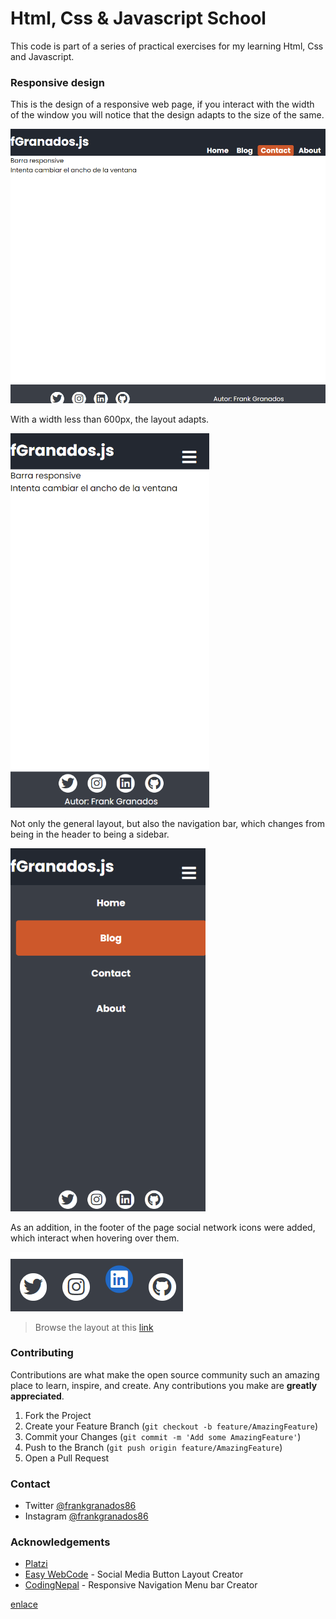 # Html, Css & Javascript School
This code is part of a series of practical exercises for my learning Html, Css and Javascript.

### Responsive design
This is the design of a responsive web page, if you interact with the width of the window you will notice that the design adapts to the size of the same.

<img src=".\images\screen+600.png" alt="screen+600" style="zoom: 67%;" />

With a width less than 600px, the layout adapts.

<img src=".\images\screen-600.png" alt="screen-600" style="zoom:67%;" />

Not only the general layout, but also the navigation bar, which changes from being in the header to being a sidebar.

<img src=".\images\responsive-sidebar.png" style="zoom:67%;" />

As an addition, in the footer of the page social network icons were added, which interact when hovering over them.

<img src=".\images\social-icons.png"  />

> Browse the layout at this  [link](https://frankgranados.github.io/navigationBarJS/)

### Contributing
Contributions are what make the open source community such an amazing place to learn, inspire, and create. Any contributions you make are **greatly appreciated**.

1. Fork the Project
2. Create your Feature Branch (`git checkout -b feature/AmazingFeature`)
3. Commit your Changes (`git commit -m 'Add some AmazingFeature'`)
4. Push to the Branch (`git push origin feature/AmazingFeature`)
5. Open a Pull Request

### Contact
- Twitter [@frankgranados86](https://twitter.com/frankgranados86)
- Instagram [@frankgranados86](https://www.instagram.com/frankgranados86/)

### Acknowledgements
- [Platzi](https://platzi.com/home)
- [Easy WebCode](https://www.youtube.com/channel/UCnC868_KDiKVPQAOys74bgw) - Social Media Button Layout Creator
- [CodingNepal](https://www.youtube.com/channel/UCk7xIEmd3MeyhIu2StLX5yA) - Responsive Navigation Menu bar Creator







[enlace](https://frankgranados.github.io/navigationBarJS/)



